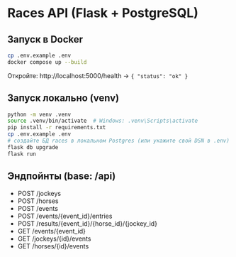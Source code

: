 # Races API (Flask + PostgreSQL)

## Запуск в Docker
```bash
cp .env.example .env
docker compose up --build
```
Откройте: http://localhost:5000/health → `{ "status": "ok" }`

## Запуск локально (venv)
```bash
python -m venv .venv
source .venv/bin/activate  # Windows: .venv\Scripts\activate
pip install -r requirements.txt
cp .env.example .env
# создайте БД races в локальном Postgres (или укажите свой DSN в .env)
flask db upgrade
flask run
```

## Эндпойнты (base: /api)
- POST /jockeys
- POST /horses
- POST /events
- POST /events/{event_id}/entries
- POST /results/{event_id}/{horse_id}/{jockey_id}
- GET  /events/{event_id}
- GET  /jockeys/{id}/events
- GET  /horses/{id}/events
